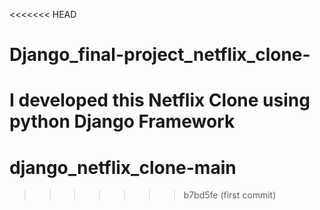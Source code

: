 <<<<<<< HEAD
# Django_final-project_netflix_clone-
I developed this Netflix Clone using python Django Framework
=======
# django_netflix_clone-main
>>>>>>> b7bd5fe (first commit)
